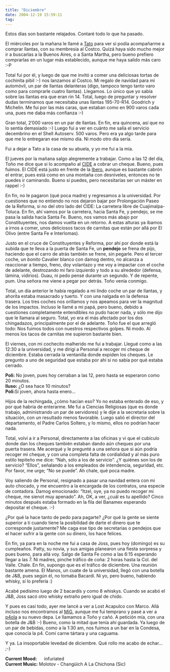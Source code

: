 ```yaml
---
title: "Diciembre"
date: 2004-12-19 15:59:11
tag: 
---
```

<p>Estos días son bastante relajados. Contaré todo lo que ha pasado.</p>

<p>El miércoles por la mañana le llamé a <a href="http://www.tacvbo.net/">Tato</a> para ver si podía acompañarme a comprar llantas, con su membresía al Costco. Quizá haya sido mucho mejor ir a buscarlas a la Buenos Aires, o a Santa Martha, pero bueno prefiero comprarlas en un lugar más establecido, aunque me haya salido más caro :-P</p>

<p>Total fui por él, y luego de que me invitó a comer una deliciosas tortas de cochinita pibil :-) nos lanzamos al Costco. Mi regalo de navidad para mi automóvil, un par de llantas delanteras (digo, tampoco tengo tanto varo como para comprarle cuatro llantas). Llegamos. Lo único que yo sabía sobre las llantas era que eran rin 14. Total, luego de preguntar y resolver dudas terminamos que necesitaba unas llantas 195-70-R14. Goodrich y Michelin. Me fui por las más caras, que estaban como en 900 varos cada una, pues me daba más confianza :-)</p>

<p>Gran total, 2&#8217;000 varos en un par de llantas. En fin, era quincena, así que no lo sentía demasiado :-) Luego fui a ver en cuánto me salía el servicio decembrino en el Shell Autoserv. 500 varos. Pero era ya algo tarde para que me lo entregaran ese mismo día. Ni modo otro día sería.</p>

<p>Fui a dejar a Tato a la casa de su abuela, y yo me fui a la mía.</p>

<p>El jueves por la mañana salgo alegremente a trabajar. Como a las 12 del día, Toño me dice que si lo acompaño al <a href="http://www.cide.edu.mx/">CIDE</a> a cobrar un cheque. Bueno, pues fuimos. El CIDE está justo en frente de la <a href="http://www.uia.mx/">Ibero</a>, aunque es bastante cabrón el entrar, pues está como en una montaña con desniveles, entonces no te puedes ir caminando. Bueno sí puedes, pero necesitarías ser un máster en rappel :-)</p>

<p>En fin, no le pagaron (qué poca madre) y regresamos a la universidad. Por cuestiones que no entiendo no nos dejaron bajar por Prolongación Paseo de la Reforma, si no del otro lado del CIDE: La carretera libre de Cuajimalpa-Toluca. En fin, ahí vamos por la carretera, hacia Santa Fe, y pendejo, se me pasa la salida hacia Santa Fe. Bueno, nos vamos más abajo por Constituyentes, nos damos vuelta en un retorno. A estas alturas ya íbamos a irnos a comer, unos deliciosos tacos de carnitas que están por allá por El Olivo (entre Santa Fe e Interlomas).</p>

<p>Justo en el cruce de Constituyentes y Reforma, por ahí por donde está la subida que te lleva a la puerta de Santa Fe, un <strong>pendejo</strong> se frena de pijo, haciendo que el carro de atrás también se frene, sin pegarle. Pero el tercer coche, un <em>bonito</em> Cavalier blanco con damog dentro, no alcanza a reaccionar a tiempo, freno, doy volantazo y me voy a impactar con el coche de adelante, destrozando mi faro izquierdo y todo a su alrededor (defensa, lámina, vidirios). Guau, ni pedo pensé durante un segundo. Y de repente, pum. Una señora me viene a pegar por detrás. Toño venía conmigo.</p>

<p>Total, un día anterior le había regalado a mi lindo coche un par de llantas, y ahorita estaba masacrado y tuerto. Y con una nalgada en la defensa trasera. Los tres coches nos orillamos y nos apeamos para ver la magnitud de los impactos. Incluso le llamé a mi papá, pero bueno, debido a cuestiones completamente entendibles no pudo hacer nada, y sólo me dijo que le llamara al seguro. Total, yo era el más afectado por los dos chingadazos, principalmente por el de adelante. Toño fue el que arregló todo: Nos fuimos todos con nuestros respectivos golpes. Ni modo. Al menos los tacos de carnitas me supieron bastante bien.</p>

<p>El viernes, con mi cochecito malherido me fui a trabajar. Llegué como a las 12:30 a la universidad, y me dirigí a Personal a recoger mi cheque de diciembre. Estaba cerrada la ventanilla donde expiden los cheques. Le pregunto a uno de seguridad que estaba por ahí si no sabía por qué estaba cerrado.</p>

<p><strong>Poli:</strong> No joven, pues hoy cerraban a las 12, pero hasta se esperaron como 20 minutos.<br/><strong>Iluso:</strong> ¿O sea hace 10 minutos?<br/><strong>Poli:</strong>Sí joven, ahora hasta enero&#8230;</p>

<p>Hijos de la rechingada, ¿cómo hacían eso? Yo no estaba enterado de eso, y por qué habría de enterarme. Me fui a Ciencias Religiosas (que es donde trabajo, administrando un par de servidores) y le dije a la secretaria sobre la situación, con un resultado menos favorable. Luego salió el director del departamento, el Padre Carlos Soltero, y lo mismo, ellos no podrían hacer nada.</p>

<p>Total, volví a ir a Personal, directamente a las oficinas y vi que el cubículo donde dan los cheques también estaban dando aún cheques por una puerta trasera. Me acerqué y le pregunté a una señora que si aún podría recoger mi cheque, y con una completa falta de cordialidad y al más puro estilo tepiteño me dice: &#8220;Nah, sólo a los de servicio&#8221;. ¿Y quiénes son los de servicio? &#8220;Ellos&#8221;, señalando a los empleados de intendencia, seguridad, etc. Por favor, me urge; &#8220;No se puede&#8221;. Ah chale, qué poca madre.</p>

<p>Voy saliendo de Personal, resignado a pasar una navidad entera con mi auto chocado, y me encuentro a la encargada de los contratos, una especie de contadora. Damog emocionado: &#8220;Itzel, oye, ya no puedo recoger mi cheque, me sienot muy apenado&#8221;. Ah, OK, a ver, ¿cuál es tu apellido? Cinco minutos después estaba formado en la fila del Banamex esperando depositar el cheque. :-)</p>

<p>¿Por qué la hace tanto de pedo para pagarte? ¿Por qué la gente se siente superior a ti cuando tiene la posibilidad de darte el dinero que te corresponde justamente? Me caga ese tipo de secretarias o pendejos que el hacer sufrir a la gente con su dinero, los hace felices.</p>

<p>En fin, ya para en la noche me fui a casa de Joss, pues hoy (domingo) es su cumpleaños. Patty, su novia, y sus amigas planearon una fiesta sorpresa y pues bueno, para allá voy. Salgo de Santa Fe como a las 6:15 esperando llegar a las 7. Ni madres, pinche tráfico de coña: 2 horas hasta la Col. del Valle. Chale. En fin, supongo que es el tráfico de diciembre. Una reunión bastante amena. El Manos, un cuate de la universidad, llegó con una botella de J&amp;B, pues según él, no tomaba Bacardí. Ni yo, pero bueno, habiendo whisky, sí lo prefería :)</p>

<p>Acabé pedísimo luego de 2 bacardís y como 8 whiskys. Cuando se acabó el J&amp;B, Joss sacó otro whisky extraño pero igual de chido.</p>

<p>Y pues es casi todo, ayer me lancé a ver a Lost Acapulco con Marco. Allá incluso nos encontramos al <a href="http://www.mig-29.net/">MiG</a>, aunque me fui temprano y pasé a ver a <a href="http://p4ola.jaws.com.mx/">p4ola</a> a su nuevo depa. Le llamamos a Toño y cañó. A petición mía, con una botella de J&amp;B :-) Bueno, como la mitad que tenía ahí guardada. Ya luego de un par de bebidas, como a la 1:30 am, nos fuimos a un bar en la Condesa, que conocía la p4. Comí carne tártara y una caguama.</p>

<p>Y ya. La insoportable levedad de diciembre. Qué rollo me acabo de echar&#8230; ;-)</p>

<p><strong>Current Mood:</strong> <img width="15" height="15" src="http://stat.livejournal.com/img/mood/growf/smileys/enraged.gif"/> infuriated<br/><strong>Current Music:</strong> Molotov - Changüich A La Chichona (Sic)</p>
